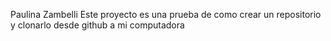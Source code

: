 Paulina Zambelli
Este proyecto es una prueba de como crear un repositorio y clonarlo desde github a mi computadora 